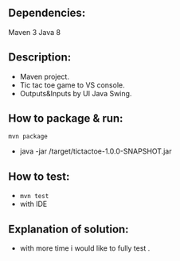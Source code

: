 

Dependencies:
-----------------------
Maven 3
Java 8


Description:
-----------------------

- Maven project.
- Tic tac toe game to VS console.
- Outputs&Inputs by UI Java Swing.


How to package & run:
-----------------------

``mvn package``
- java -jar <home-folder>/target/tictactoe-1.0.0-SNAPSHOT.jar


How to test:
-----------------------

- ``mvn test``
- with IDE


Explanation of solution:
-----------------------

- with more time i would like to fully test .
